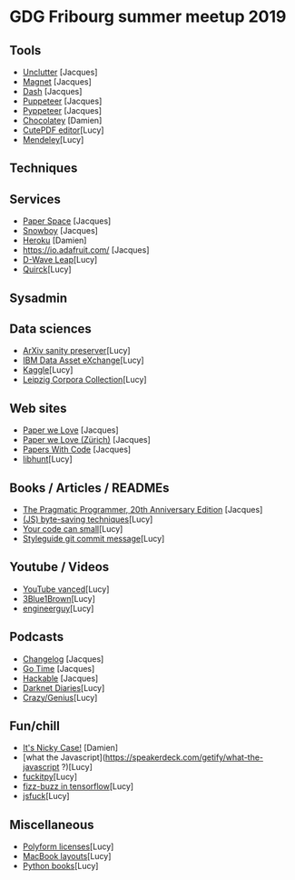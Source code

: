 # GDG Fribourg summer meetup 2019

## Tools

* [Unclutter](https://unclutterapp.com/) [Jacques]
* [Magnet](https://magnet.crowdcafe.com/) [Jacques]
* [Dash](https://kapeli.com/dash) [Jacques]
* [Puppeteer](https://pptr.dev/) [Jacques]
* [Pyppeteer](https://github.com/miyakogi/pyppeteer) [Jacques]
* [Chocolatey](https://chocolatey.org/) [Damien]
* [CutePDF editor](https://www.cutepdf-editor.com)[Lucy]
* [Mendeley](https://www.mendeley.com)[Lucy]

## Techniques

## Services

* [Paper Space](https://www.paperspace.com/) [Jacques]
* [Snowboy](https://snowboy.kitt.ai/) [Jacques]
* [Heroku](https://www.heroku.com/) [Damien]
* https://io.adafruit.com/ [Jacques]
* [D-Wave Leap](https://cloud.dwavesys.com/leap)[Lucy]
* [Quirck](https://algassert.com/quirk)[Lucy]

## Sysadmin

## Data sciences

* [ArXiv sanity preserver](http://www.arxiv-sanity.com/)[Lucy]
* [IBM Data Asset eXchange](https://developer.ibm.com/exchanges/data/)[Lucy]
* [Kaggle](http://kaggle.com)[Lucy]
* [Leipzig Corpora Collection](http://wortschatz.uni-leipzig.de/en/download/)[Lucy]

## Web sites

* [Paper we Love](https://paperswelove.org/) [Jacques]
* [Paper we Love (Zürich)](https://paperswelove.org/chapter/zurich/) [Jacques]
* [Papers With Code](https://paperswithcode.com/) [Jacques]
* [libhunt](https://www.libhunt.com/)[Lucy]

## Books / Articles / READMEs

* [The Pragmatic Programmer, 20th Anniversary Edition](https://pragprog.com/book/tpp20/the-pragmatic-programmer-20th-anniversary-edition) [Jacques]
* [(JS) byte-saving techniques](https://github.com/jed/140bytes/wiki/Byte-saving-techniques)[Lucy]
* [Your code can small](https://www.makeuseof.com/tag/code-smells-fix/)[Lucy]
* [Styleguide git commit message](https://github.com/slashsbin/styleguide-git-commit-message)[Lucy]

## Youtube / Videos

* [YouTube vanced](https://vanced.app/)[Lucy]
* [3Blue1Brown](https://www.youtube.com/channel/UCYO_jab_esuFRV4b17AJtAw)[Lucy]
* [engineerguy](https://www.youtube.com/channel/UC2bkHVIDjXS7sgrgjFtzOXQ)[Lucy]

## Podcasts

* [Changelog](https://changelog.com/podcasts) [Jacques]
* [Go Time](https://changelog.com/gotime) [Jacques]
* [Hackable](https://hackablepodcast.com/) [Jacques]
* [Darknet Diaries](https://darknetdiaries.com/)[Lucy]
* [Crazy/Genius](https://www.theatlantic.com/podcasts/crazygenius/)[Lucy]

## Fun/chill
* [It's Nicky Case!](https://ncase.me/) [Damien]
* [what the Javascript](https://speakerdeck.com/getify/what-the-javascript ?)[Lucy]
* [fuckitpy](https://github.com/ajalt/fuckitpy/blob/master/README.md)[Lucy]
* [fizz-buzz in tensorflow](https://joelgrus.com/2016/05/23/fizz-buzz-in-tensorflow/)[Lucy]
* [jsfuck](https://github.com/aemkei/jsfuck)[Lucy]

## Miscellaneous

* [Polyform licenses](https://github.com/polyformproject)[Lucy]
* [MacBook layouts](https://github.com/HereThereBeMonsters/MacKeyboardLayout)[Lucy]
* [Python books](https://github.com/manash-biswal/Python-Books)[Lucy]